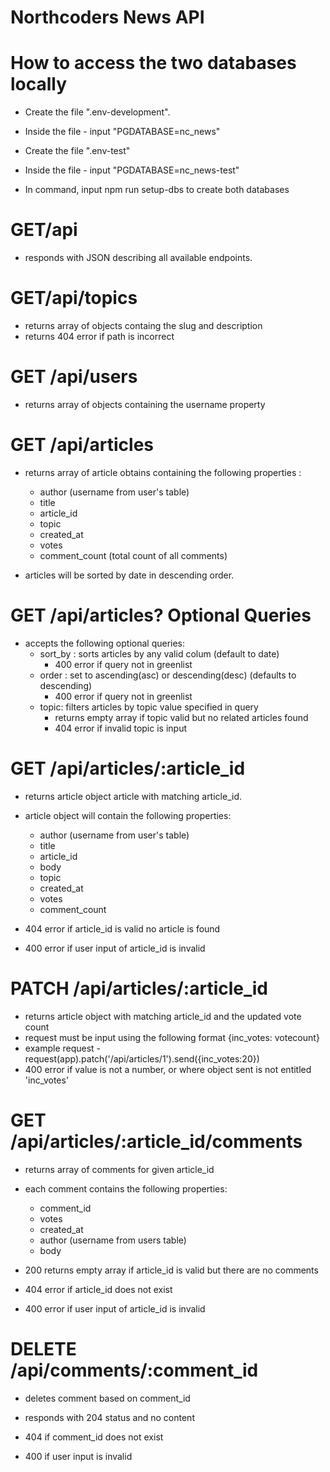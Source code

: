 # Northcoders News API

# How to access the two databases locally

- Create the file ".env-development".
- Inside the file - input "PGDATABASE=nc_news"

- Create the file ".env-test"
- Inside the file - input "PGDATABASE=nc_news-test"

- In command, input npm run setup-dbs to create both databases

# GET/api

- responds with JSON describing all available endpoints.

# GET/api/topics

- returns array of objects containg the slug and description
- returns 404 error if path is incorrect

# GET /api/users

- returns array of objects containing the username property

# GET /api/articles

- returns array of article obtains containing the following properties :

  - author (username from user's table)
  - title
  - article_id
  - topic
  - created_at
  - votes
  - comment_count (total count of all comments)

- articles will be sorted by date in descending order.

# GET /api/articles? Optional Queries

- accepts the following optional queries:
  - sort_by : sorts articles by any valid colum (default to date)
    - 400 error if query not in greenlist
  - order : set to ascending(asc) or descending(desc) (defaults to descending)
    - 400 error if query not in greenlist
  - topic: filters articles by topic value specified in query
    - returns empty array if topic valid but no related articles found
    - 404 error if invalid topic is input

# GET /api/articles/:article_id

- returns article object article with matching article_id.
- article object will contain the following properties:

  - author (username from user's table)
  - title
  - article_id
  - body
  - topic
  - created_at
  - votes
  - comment_count

- 404 error if article_id is valid no article is found
- 400 error if user input of article_id is invalid

# PATCH /api/articles/:article_id

- returns article object with matching article_id and the updated vote count
- request must be input using the following format {inc_votes: votecount}
- example request - request(app).patch('/api/articles/1').send({inc_votes:20})
- 400 error if value is not a number, or where object sent is not entitled 'inc_votes'

# GET /api/articles/:article_id/comments

- returns array of comments for given article_id
- each comment contains the following properties:

  - comment_id
  - votes
  - created_at
  - author (username from users table)
  - body

- 200 returns empty array if article_id is valid but there are no comments
- 404 error if article_id does not exist
- 400 error if user input of article_id is invalid

# DELETE /api/comments/:comment_id

- deletes comment based on comment_id
- responds with 204 status and no content

- 404 if comment_id does not exist
- 400 if user input is invalid

